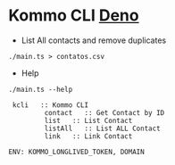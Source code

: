 # Kommo CLI [Deno](https://deno.com/)

- List All contacts and remove duplicates
```shell
./main.ts > contatos.csv
```

- Help
```shell
./main.ts --help
```
```text
 kcli   :: Kommo CLI
         contact   :: Get Contact by ID
         list   :: List Contact
         listAll   :: List ALL Contact
         link   :: Link Contact

ENV: KOMMO_LONGLIVED_TOKEN, DOMAIN

```

